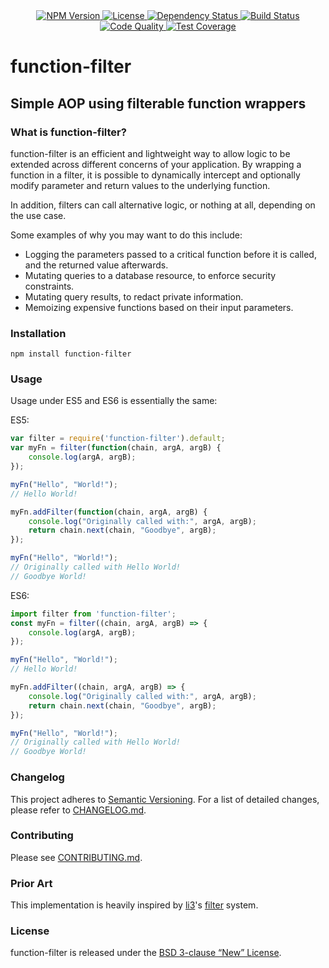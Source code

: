 <div id="badges" align="center">
<a href="https://npmjs.org/package/function-filter">
  <img src="https://img.shields.io/npm/v/function-filter.svg?style=flat-square" alt="NPM Version">
</a>
<a href="https://github.com/radify/function-filter/blob/master/LICENSE">
  <img src="https://img.shields.io/npm/l/function-filter.svg?style=flat-square" alt="License">
</a>
<a href="https://david-dm.org/radify/function-filter">
  <img src="https://img.shields.io/david/radify/function-filter.svg?style=flat-square" alt="Dependency Status">
</a>
<a href="https://travis-ci.org/radify/function-filter">
  <img src="https://img.shields.io/travis/radify/function-filter.svg?style=flat-square" alt="Build Status">
</a>
<a href="https://codeclimate.com/github/radify/function-filter">
  <img src="https://img.shields.io/codeclimate/github/radify/function-filter.svg?style=flat-square" alt="Code Quality">
</a>
<a href="https://codeclimate.com/github/radify/function-filter/coverage">
  <img src="https://img.shields.io/codeclimate/coverage/github/radify/function-filter.svg?style=flat-square" alt="Test Coverage">
</a>
</div>

# function-filter

## Simple AOP using filterable function wrappers

### What is function-filter?

function-filter is an efficient and lightweight way to allow logic to be
extended across different concerns of your application. By wrapping a function
in a filter, it is possible to dynamically intercept and optionally modify
parameter and return values to the underlying function.

In addition, filters can call alternative logic, or nothing at all, depending
on the use case.

Some examples of why you may want to do this include:

- Logging the parameters passed to a critical function before it is called, and
  the returned value afterwards.
- Mutating queries to a database resource, to enforce security constraints.
- Mutating query results, to redact private information.
- Memoizing expensive functions based on their input parameters.

### Installation

`npm install function-filter`

### Usage

Usage under ES5 and ES6 is essentially the same:

ES5:
```js
var filter = require('function-filter').default;
var myFn = filter(function(chain, argA, argB) {
	console.log(argA, argB);
});

myFn("Hello", "World!");
// Hello World!

myFn.addFilter(function(chain, argA, argB) {
	console.log("Originally called with:", argA, argB);
	return chain.next(chain, "Goodbye", argB);
});

myFn("Hello", "World!");
// Originally called with Hello World!
// Goodbye World!
```

ES6:
```js
import filter from 'function-filter';
const myFn = filter((chain, argA, argB) => {
	console.log(argA, argB);
});

myFn("Hello", "World!");
// Hello World!

myFn.addFilter((chain, argA, argB) => {
	console.log("Originally called with:", argA, argB);
	return chain.next(chain, "Goodbye", argB);
});

myFn("Hello", "World!");
// Originally called with Hello World!
// Goodbye World!
```

### Changelog

This project adheres to [Semantic Versioning](http://semver.org/). For a list
of detailed changes, please refer to [CHANGELOG.md](CHANGELOG.md).

### Contributing

Please see [CONTRIBUTING.md](CONTRIBUTING.md).

### Prior Art

This implementation is heavily inspired by [li3](http://li3.me)'s
[filter](http://li3.me/docs/manual/common-tasks/basic-filters.md) system.

### License

function-filter is released under the [BSD 3-clause “New” License](LICENSE).
